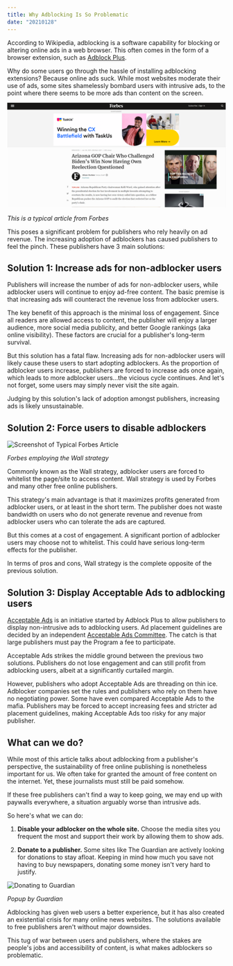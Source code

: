 ```yaml
---
title: Why Adblocking Is So Problematic
date: "20210128"
---
```

According to Wikipedia, adblocking is a software capability for blocking or altering online ads in a web browser. This often comes in the form of a browser extension, such as [Adblock Plus](https://adblockplus.org/).

Why do some users go through the hassle of installing adblocking extensions? Because online ads suck. While most websites moderate their use of ads, some sites shamelessly bombard users with intrusive ads, to the point where there seems to be more ads than content on the screen.

![Screenshot of Typical Forbes Article](/images/uploads/forbes.png)

*This is a typical article from Forbes*

This poses a significant problem for publishers who rely heavily on ad revenue. The increasing adoption of adblockers has caused publishers to feel the pinch. These publishers have 3 main solutions:

## Solution 1: Increase ads for non-adblocker users

Publishers will increase the number of ads for non-adblocker users, while adblocker users will continue to enjoy ad-free content. The basic premise is that increasing ads will counteract the revenue loss from adblocker users.

The key benefit of this approach is the minimal loss of engagement. Since all readers are allowed access to content, the publisher will enjoy a larger audience, more social media publicity, and better Google rankings (aka online visibility). These factors are crucial for a publisher's long-term survival.

But this solution has a fatal flaw. Increasing ads for non-adblocker users will likely cause these users to start adopting adblockers. As the proportion of adblocker users increase, publishers are forced to increase ads once again, which leads to more adblocker users...the vicious cycle continues. And let's not forget, some users may simply never visit the site again.

Judging by this solution's lack of adoption amongst publishers, increasing ads is likely unsustainable.

## Solution 2: Force users to disable adblockers

![Screenshot of Typical Forbes Article](/images/uploads/forbes_adblock_wall.png)

*Forbes employing the Wall strategy*

Commonly known as the Wall strategy, adblocker users are forced to whitelist the page/site to access content. Wall strategy is used by Forbes and many other free online publishers.

This strategy's main advantage is that it maximizes profits generated from adblocker users, or at least in the short term. The publisher does not waste bandwidth on users who do not generate revenue and revenue from adblocker users who can tolerate the ads are captured.

But this comes at a cost of engagement. A significant portion of adblocker users may choose not to whitelist. This could have serious long-term effects for the publisher.

In terms of pros and cons, Wall strategy is the complete opposite of the previous solution.

## Solution 3: Display Acceptable Ads to adblocking users

[Acceptable Ads](https://acceptableads.com/) is an initiative started by Adblock Plus to allow publishers to display non-intrusive ads to adblocking users. Ad placement guidelines are decided by an independent [Acceptable Ads Committee](https://www.acceptableadscommittee.org/the-standard/). The catch is that large publishers must pay the Program a fee to participate.

Acceptable Ads strikes the middle ground between the previous two solutions. Publishers do not lose engagement and can still profit from adblocking users, albeit at a significantly curtailed margin.

However, publishers who adopt Acceptable Ads are threading on thin ice. Adblocker companies set the rules and publishers who rely on them have no negotiating power. Some have even compared Acceptable Ads to the mafia. Publishers may be forced to accept increasing fees and stricter ad placement guidelines, making Acceptable Ads too risky for any major publisher. 

## What can we do?

While most of this article talks about adblocking from a publisher's perspective, the sustainability of free online publishing is nonetheless important for us. We often take for granted the amount of free content on the internet. Yet, these journalists must still be paid somehow.

If these free publishers can't find a way to keep going, we may end up with paywalls everywhere, a situation arguably worse than intrusive ads.

So here's what we can do:
1. **Disable your adblocker on the whole site.** Choose the media sites you frequent the most and support their work by allowing them to show ads.

2. **Donate to a publisher.** Some sites like The Guardian are actively looking for donations to stay afloat. Keeping in mind how much you save not having to buy newspapers, donating some money isn't very hard to justify.

![Donating to Guardian](/images/uploads/guardian_donation.png)

*Popup by Guardian*

Adblocking has given web users a better experience, but it has also created an existential crisis for many online news websites. The solutions available to free publishers aren't without major downsides.

This tug of war between users and publishers, where the stakes are people's jobs and accessibility of content, is what makes adblockers so problematic.
